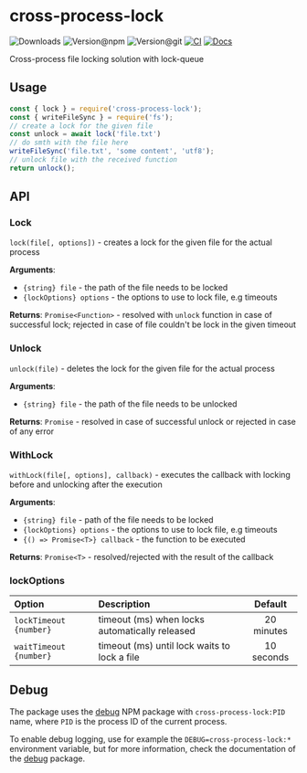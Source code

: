 # cross-process-lock

![Downloads](https://img.shields.io/npm/dw/cross-process-lock?style=flat-square)
![Version@npm](https://img.shields.io/npm/v/cross-process-lock?label=version%40npm&style=flat-square)
![Version@git](https://img.shields.io/github/package-json/v/szikszail/cross-process-lock/master?label=version%40git&style=flat-square)
[![CI](https://github.com/szikszail/cross-process-lock/actions/workflows/ci.yml/badge.svg)](https://github.com/szikszail/cross-process-lock/actions/workflows/ci.yml)
[![Docs](https://github.com/szikszail/cross-process-lock/actions/workflows/docs.yml/badge.svg)](https://github.com/szikszail/cross-process-lock/actions/workflows/docs.yml)

Cross-process file locking solution with lock-queue

## Usage

``` javascript
const { lock } = require('cross-process-lock');
const { writeFileSync } = require('fs');
// create a lock for the given file
const unlock = await lock('file.txt')
// do smth with the file here
writeFileSync('file.txt', 'some content', 'utf8');
// unlock file with the received function
return unlock();
```

## API

### Lock

`lock(file[, options])` - creates a lock for the given file for the actual process

**Arguments**:

* `{string} file` - the path of the file needs to be locked
* `{lockOptions} options` - the options to use to lock file, e.g timeouts

**Returns**: `Promise<Function>` - resolved with `unlock` function in case of successful lock; rejected in case of file couldn't be lock in the given timeout

### Unlock

`unlock(file)` - deletes the lock for the given file for the actual process

**Arguments**:

* `{string} file` - the path of the file needs to be unlocked

**Returns**: `Promise` - resolved in case of successful unlock or rejected in case of any error

### WithLock

`withLock(file[, options], callback)` - executes the callback with locking before and unlocking after the execution

**Arguments**:
* `{string} file` - path of the file needs to be locked
* `{lockOptions} options` - the options to use to lock file, e.g timeouts
* `{() => Promise<T>} callback` - the function to be executed

**Returns**: `Promise<T>` - resolved/rejected with the result of the callback

### lockOptions

| Option                 | Description                                    |  Default   |
| :--------------------- | :--------------------------------------------- | :--------: |
| `lockTimeout {number}` | timeout (ms) when locks automatically released | 20 minutes |
| `waitTimeout {number}` | timeout (ms) until lock waits to lock a file   | 10 seconds |

## Debug

The package uses the [debug](https://www.npmjs.com/package/debug) NPM package with `cross-process-lock:PID` name, where `PID` is the process ID of the current process.

To enable debug logging, use for example the `DEBUG=cross-process-lock:*` environment variable, but for more information, check the documentation of the [debug](https://www.npmjs.com/package/debug) package.
